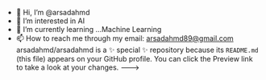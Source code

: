 - 👋 Hi, I’m @arsadahmd
- 👀 I’m interested in AI
- 🌱 I’m currently learning ...Machine Learning
- 📫 How to reach me through my email: arsadahmd89@gmail.com
arsadahmd/arsadahmd is a ✨ special ✨ repository because its `README.md` (this file) appears on your GitHub profile.
You can click the Preview link to take a look at your changes.
--->
